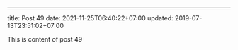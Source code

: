 ---
title: Post 49
date: 2021-11-25T06:40:22+07:00
updated: 2019-07-13T23:51:02+07:00

This is content of post 49